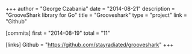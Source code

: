 +++
author = "George Czabania"
date = "2014-08-21"
description = "GrooveShark library for Go"
title = "Grooveshark"
type = "project"
link = "Github"

[commits]
  first = "2014-08-19"
  total = "11"

[links]
  Github = "https://github.com/stayradiated/grooveshark"
+++

